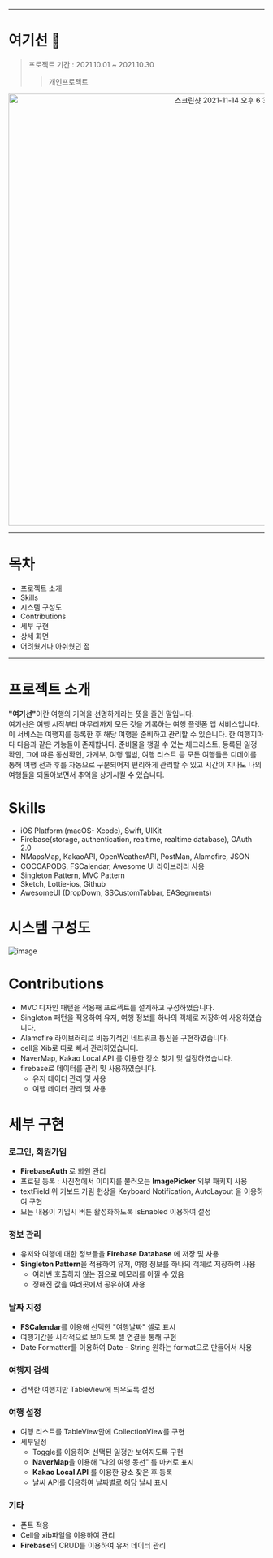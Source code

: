 
<hr>
<!--프로젝트 처음-->


# 여기선 🛫
> 프로젝트 기간 : 2021.10.01 ~ 2021.10.30
>> 개인프로젝트 
<div align=center> 
<img width="850" alt="스크린샷 2021-11-14 오후 6 36 36" src="https://user-images.githubusercontent.com/55241258/141675599-ec58894c-33ff-4430-b2c0-9dd730ec2dee.png">
</div>
<hr>


# 목차
- 프로젝트 소개
- Skills
- 시스템 구성도
- Contributions
- 세부 구현
- 상세 화면
- 어려웠거나 아쉬웠던 점

<hr>

# 프로젝트 소개

<p>
<b>"여기선"</b>이란 여행의 기억을 선명하게라는 뜻을 줄인 말입니다.<br>
여기선은 여행 시작부터 마무리까지 모든 것을 기록하는 여행 플랫폼 앱 서비스입니다.<br>
이 서비스는 여행지를 등록한 후 해당 여행을 준비하고 관리할 수 있습니다. 
한 여행지마다 다음과 같은 기능들이 존재합니다. 준비물을 챙길 수 있는 체크리스트, 등록된 일정 확인, 그에 따른 동선확인, 가계부, 여행 앨범, 여행 리스트 등 모든 여행들은 디데이를 통해 여행 전과 후를 자동으로 구분되어져 편리하게 관리할 수 있고 시간이 지나도 나의 여행들을 되돌아보면서 추억을 상기시킬 수 있습니다.
</p>

# Skills
- iOS Platform (macOS- Xcode), Swift, UIKit
- Firebase(storage, authentication, realtime, realtime database), OAuth 2.0
- NMapsMap, KakaoAPI, OpenWeatherAPI, PostMan, Alamofire, JSON
- COCOAPODS, FSCalendar, Awesome UI 라이브러리 사용
- Singleton Pattern, MVC Pattern
- Sketch, Lottie-ios, Github
- AwesomeUI (DropDown, SSCustomTabbar, EASegments)

# 시스템 구성도
![image](https://user-images.githubusercontent.com/55241258/141675310-f08457d6-67e2-4a0f-ae14-426dd96ec60f.png)

# Contributions
- MVC 디자인 패턴을 적용해 프로젝트를 설계하고 구성하였습니다.
- Singleton 패턴을 적용하여 유저, 여행 정보를 하나의 객체로 저장하여 사용하였습니다.
- Alamofire 라이브러리로 비동기적인 네트워크 통신을 구현하였습니다.
- cell을 Xib로 따로 빼서 관리하였습니다.
- NaverMap, Kakao Local API 를 이용한 장소 찾기 및 설정하였습니다.
- firebase로 데이터를 관리 및 사용하였습니다.
  - 유저 데이터 관리 및 사용
  - 여행 데이터 관리 및 사용

# 세부 구현
### **로그인, 회원가입**

- **FirebaseAuth** 로 회원 관리
- 프로필 등록 : 사진첩에서 이미지를 불러오는 **ImagePicker** 외부 패키지 사용
- textField 위 키보드 가림 현상을 Keyboard Notification, AutoLayout 을 이용하여 구현
- 모든 내용이 기입시 버튼 활성화하도록 isEnabled 이용하여 설정

### 정보 관리

- 유저와 여행에 대한 정보들을 **Firebase Database** 에 저장 및 사용
- **Singleton Pattern**을 적용하여 유저, 여행 정보를 하나의 객체로 저장하여 사용
    - 여러번 호출하지 않는 점으로 메모리를 아낄 수 있음
    - 정해진 값을 여러곳에서 공유하여 사용

### 날짜 지정

- **FSCalendar**를 이용해 선택한 "여행날짜" 셀로 표시
- 여행기간을 시각적으로 보이도록 셀 연결을 통해 구현
- Date Formatter를 이용하여 Date - String 원하는 format으로 만들어서 사용

### 여행지 검색

- 검색한 여행지만 TableView에 띄우도록 설정

### 여행 설정

- 여행 리스트를 TableView안에 CollectionView를 구현
- 세부일정
    - Toggle를 이용하여 선택된 일정만 보여지도록 구현
    - **NaverMap**을 이용해 "나의 여행 동선" 를 마커로 표시
    - **Kakao Local API** 를 이용한 장소 찾은 후 등록
    - 날씨 API를 이용하여 날짜별로 해당 날씨 표시

### 기타

- 폰트 적용
- Cell을 xib파일을 이용하여 관리
- **Firebase**의 CRUD를 이용하여 유저 데이터 관리
